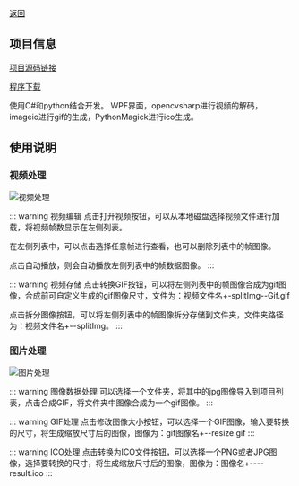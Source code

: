 [返回](./)

## 项目信息

[项目源码链接](https://github.com/JiYangLin/GifCreator) 

[程序下载](https://github.com/JiYangLin/GifCreator/blob/master/GifCreator.7z)

使用C#和python结合开发。
WPF界面，opencvsharp进行视频的解码，imageio进行gif的生成，PythonMagick进行ico生成。


## 使用说明

### 视频处理

![视频处理](/GifCreator/1.png)

::: warning 视频编辑
点击打开视频按钮，可以从本地磁盘选择视频文件进行加载，将视频帧数显示在左侧列表。

在左侧列表中，可以点击选择任意帧进行查看，也可以删除列表中的帧图像。

点击自动播放，则会自动播放左侧列表中的帧数据图像。
:::

::: warning 视频存储
点击转换GIF按钮，可以将左侧列表中的帧图像合成为gif图像，合成前可自定义生成的gif图像尺寸，文件为：视频文件名+-splitImg--Gif.gif

点击拆分图像按钮，可以将左侧列表中的帧图像拆分存储到文件夹，文件夹路径为：视频文件名+--splitImg。
:::

### 图片处理

![图片处理](/GifCreator/2.png)

::: warning 图像数据处理
可以选择一个文件夹，将其中的jpg图像导入到项目列表，点击合成GIF，将文件夹中图像合成为一个gif图像。
:::

::: warning GIF处理
点击修改图像大小按钮，可以选择一个GIF图像，输入要转换的尺寸，将生成缩放尺寸后的图像，图像为：gif图像名+--resize.gif
:::

::: warning ICO处理
点击转换为ICO文件按钮，可以选择一个PNG或者JPG图像，选择要转换的尺寸，将生成缩放尺寸后的图像，图像为：图像名+----result.ico
:::
